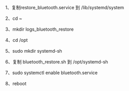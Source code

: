 1、复制restore_bluetooth.service 到 /lib/systemd/system

2、cd ~

3、mkdir logs_bluetooth_restore

4、cd /opt

5、sudo mkdir systemd-sh

6、复制 bluetooth_restore.sh 到 /opt/systemd-sh

7、sudo systemctl enable bluetooth.service

8、reboot